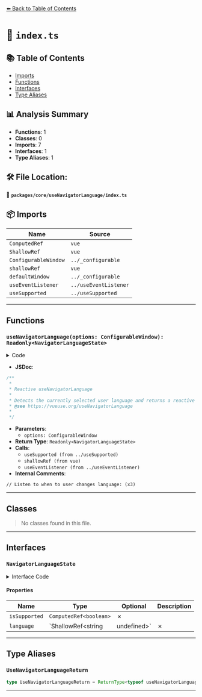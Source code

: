[⬅️ Back to Table of Contents](../../../index.md)

# 📄 `index.ts`

## 📚 Table of Contents

- [Imports](#imports)
- [Functions](#functions)
- [Interfaces](#interfaces)
- [Type Aliases](#type-aliases)

## 📊 Analysis Summary

- **Functions**: 1
- **Classes**: 0
- **Imports**: 7
- **Interfaces**: 1
- **Type Aliases**: 1

## 🛠️ File Location:
📂 **`packages/core/useNavigatorLanguage/index.ts`**

## 📦 Imports

| Name | Source |
|------|--------|
| `ComputedRef` | `vue` |
| `ShallowRef` | `vue` |
| `ConfigurableWindow` | `../_configurable` |
| `shallowRef` | `vue` |
| `defaultWindow` | `../_configurable` |
| `useEventListener` | `../useEventListener` |
| `useSupported` | `../useSupported` |


---

## Functions

### `useNavigatorLanguage(options: ConfigurableWindow): Readonly<NavigatorLanguageState>`

<details><summary>Code</summary>

```ts
export function useNavigatorLanguage(options: ConfigurableWindow = {}): Readonly<NavigatorLanguageState> {
  const { window = defaultWindow } = options

  const navigator = window?.navigator

  const isSupported = useSupported(() => navigator && 'language' in navigator)

  const language = shallowRef<string | undefined>(navigator?.language)

  // Listen to when to user changes language:
  useEventListener(window, 'languagechange', () => {
    if (navigator)
      language.value = navigator.language
  }, { passive: true })

  return {
    isSupported,
    language,
  }
}
```
</details>

- **JSDoc**:
```ts
/**
 *
 * Reactive useNavigatorLanguage
 *
 * Detects the currently selected user language and returns a reactive language
 * @see https://vueuse.org/useNavigatorLanguage
 *
 */
```

- **Parameters**:
  - `options: ConfigurableWindow`
- **Return Type**: `Readonly<NavigatorLanguageState>`
- **Calls**:
  - `useSupported (from ../useSupported)`
  - `shallowRef (from vue)`
  - `useEventListener (from ../useEventListener)`
- **Internal Comments**:
```
// Listen to when to user changes language: (x3)
```


---

## Classes

> No classes found in this file.


---

## Interfaces

### `NavigatorLanguageState`

<details><summary>Interface Code</summary>

```ts
export interface NavigatorLanguageState {
  isSupported: ComputedRef<boolean>
  /**
   *
   * ISO 639-1 standard Language Code
   *
   * @info The detected user agent language preference as a language tag
   * (which is sometimes referred to as a "locale identifier").
   * This consists of a 2-3 letter base language tag that indicates a
   * language, optionally followed by additional subtags separated by
   * '-'. The most common extra information is the country or region
   * variant (like 'en-US' or 'fr-CA').
   *
   *
   * @see https://www.iso.org/iso-639-language-codes.html
   * @see https://www.loc.gov/standards/iso639-2/php/code_list.php
   *
   */
  language: ShallowRef<string | undefined>
}
```
</details>

#### Properties

| Name | Type | Optional | Description |
|------|------|----------|-------------|
| `isSupported` | `ComputedRef<boolean>` | ✗ |  |
| `language` | `ShallowRef<string | undefined>` | ✗ |  |


---

## Type Aliases

### `UseNavigatorLanguageReturn`

```ts
type UseNavigatorLanguageReturn = ReturnType<typeof useNavigatorLanguage>;
```


---